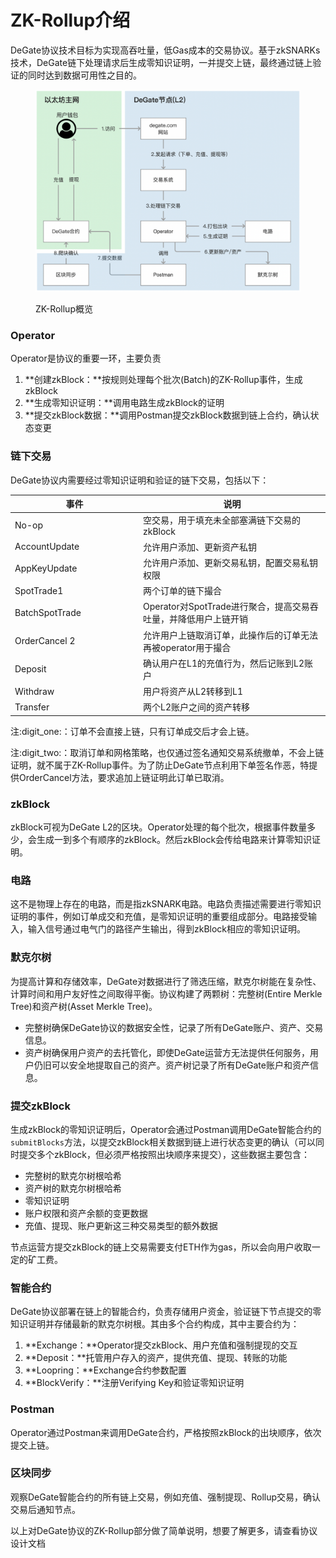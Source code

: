 # ZK-Rollup介绍

DeGate协议技术目标为实现高吞吐量，低Gas成本的交易协议。基于zkSNARKs技术，DeGate链下处理请求后生成零知识证明，一并提交上链，最终通过链上验证的同时达到数据可用性之目的。

<figure><img src="../.gitbook/assets/Screen Shot 2022-12-09 at 16.18.34.png" alt=""><figcaption><p>ZK-Rollup概览</p></figcaption></figure>

### Operator

Operator是协议的重要一环，主要负责

1. \*\*创建zkBlock：\*\*按规则处理每个批次(Batch)的ZK-Rollup事件，生成zkBlock
2. \*\*生成零知识证明：\*\*调用电路生成zkBlock的证明
3. \*\*提交zkBlock数据：\*\*调用Postman提交zkBlock数据到链上合约，确认状态变更

### 链下交易

DeGate协议内需要经过零知识证明和验证的链下交易，包括以下：

<table><thead><tr><th width="191">事件</th><th>说明</th></tr></thead><tbody><tr><td>No-op</td><td>空交易，用于填充未全部塞满链下交易的zkBlock</td></tr><tr><td>AccountUpdate</td><td>允许用户添加、更新资产私钥</td></tr><tr><td>AppKeyUpdate</td><td>允许用户添加、更新交易私钥，配置交易私钥权限</td></tr><tr><td>SpotTrade<span data-gb-custom-inline data-tag="emoji" data-code="0031">1️</span></td><td>两个订单的链下撮合</td></tr><tr><td>BatchSpotTrade</td><td>Operator对SpotTrade进行聚合，提高交易吞吐量，并降低用户上链开销</td></tr><tr><td>OrderCancel <span data-gb-custom-inline data-tag="emoji" data-code="0032">2️</span></td><td>允许用户上链取消订单，此操作后的订单无法再被operator用于撮合</td></tr><tr><td>Deposit</td><td>确认用户在L1的充值行为，然后记账到L2账户</td></tr><tr><td>Withdraw</td><td>用户将资产从L2转移到L1</td></tr><tr><td>Transfer</td><td>两个L2账户之间的资产转移</td></tr></tbody></table>

注:digit\_one:：订单不会直接上链，只有订单成交后才会上链。

注:digit\_two:：取消订单和网格策略，也仅通过签名通知交易系统撤单，不会上链证明，就不属于ZK-Rollup事件。为了防止DeGate节点利用下单签名作恶，特提供OrderCancel方法，要求追加上链证明此订单已取消。

### zkBlock

zkBlock可视为DeGate L2的区块。Operator处理的每个批次，根据事件数量多少，会生成一到多个有顺序的zkBlock。然后zkBlock会传给电路来计算零知识证明。

### 电路

这不是物理上存在的电路，而是指zkSNARK电路。电路负责描述需要进行零知识证明的事件，例如订单成交和充值，是零知识证明的重要组成部分。电路接受输入，输入信号通过电气门的路径产生输出，得到zkBlock相应的零知识证明。

### 默克尔树

为提高计算和存储效率，DeGate对数据进行了筛选压缩，默克尔树能在复杂性、计算时间和用户友好性之间取得平衡。协议构建了两颗树：完整树(Entire Merkle Tree)和资产树(Asset Merkle Tree)。

* 完整树确保DeGate协议的数据安全性，记录了所有DeGate账户、资产、交易信息。
* 资产树确保用户资产的去托管化，即使DeGate运营方无法提供任何服务，用户仍旧可以安全地提取自己的资产。资产树记录了所有DeGate账户和资产信息。

### 提交zkBlock

生成zkBlock的零知识证明后，Operator会通过Postman调用DeGate智能合约的`submitBlocks`方法，以提交zkBlock相关数据到链上进行状态变更的确认（可以同时提交多个zkBlock，但必须严格按照出块顺序来提交），这些数据主要包含：

* 完整树的默克尔树根哈希
* 资产树的默克尔树根哈希
* 零知识证明
* 账户权限和资产余额的变更数据
* 充值、提现、账户更新这三种交易类型的额外数据

节点运营方提交zkBlock的链上交易需要支付ETH作为gas，所以会向用户收取一定的矿工费。

### 智能合约

DeGate协议部署在链上的智能合约，负责存储用户资金，验证链下节点提交的零知识证明并存储最新的默克尔树根。其由多个合约构成，其中主要合约为：

1. \*\*Exchange：\*\*Operator提交zkBlock、用户充值和强制提现的交互
2. \*\*Deposit：\*\*托管用户存入的资产，提供充值、提现、转账的功能
3. \*\*Loopring：\*\*Exchange合约参数配置
4. \*\*BlockVerify：\*\*注册Verifying Key和验证零知识证明

### Postman

Operator通过Postman来调用DeGate合约，严格按照zkBlock的出块顺序，依次提交上链。

### 区块同步

观察DeGate智能合约的所有链上交易，例如充值、强制提现、Rollup交易，确认交易后通知节点。

以上对DeGate协议的ZK-Rollup部分做了简单说明，想要了解更多，请查看协议设计文档
